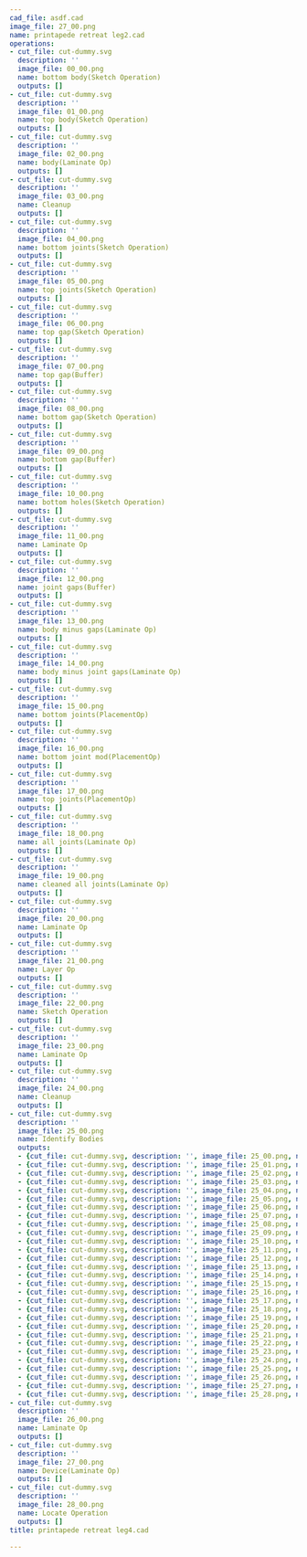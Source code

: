 ```yaml
---
cad_file: asdf.cad
image_file: 27_00.png
name: printapede retreat leg2.cad
operations:
- cut_file: cut-dummy.svg
  description: ''
  image_file: 00_00.png
  name: bottom body(Sketch Operation)
  outputs: []
- cut_file: cut-dummy.svg
  description: ''
  image_file: 01_00.png
  name: top body(Sketch Operation)
  outputs: []
- cut_file: cut-dummy.svg
  description: ''
  image_file: 02_00.png
  name: body(Laminate Op)
  outputs: []
- cut_file: cut-dummy.svg
  description: ''
  image_file: 03_00.png
  name: Cleanup
  outputs: []
- cut_file: cut-dummy.svg
  description: ''
  image_file: 04_00.png
  name: bottom joints(Sketch Operation)
  outputs: []
- cut_file: cut-dummy.svg
  description: ''
  image_file: 05_00.png
  name: top joints(Sketch Operation)
  outputs: []
- cut_file: cut-dummy.svg
  description: ''
  image_file: 06_00.png
  name: top gap(Sketch Operation)
  outputs: []
- cut_file: cut-dummy.svg
  description: ''
  image_file: 07_00.png
  name: top gap(Buffer)
  outputs: []
- cut_file: cut-dummy.svg
  description: ''
  image_file: 08_00.png
  name: bottom gap(Sketch Operation)
  outputs: []
- cut_file: cut-dummy.svg
  description: ''
  image_file: 09_00.png
  name: bottom gap(Buffer)
  outputs: []
- cut_file: cut-dummy.svg
  description: ''
  image_file: 10_00.png
  name: bottom holes(Sketch Operation)
  outputs: []
- cut_file: cut-dummy.svg
  description: ''
  image_file: 11_00.png
  name: Laminate Op
  outputs: []
- cut_file: cut-dummy.svg
  description: ''
  image_file: 12_00.png
  name: joint gaps(Buffer)
  outputs: []
- cut_file: cut-dummy.svg
  description: ''
  image_file: 13_00.png
  name: body minus gaps(Laminate Op)
  outputs: []
- cut_file: cut-dummy.svg
  description: ''
  image_file: 14_00.png
  name: body minus joint gaps(Laminate Op)
  outputs: []
- cut_file: cut-dummy.svg
  description: ''
  image_file: 15_00.png
  name: bottom joints(PlacementOp)
  outputs: []
- cut_file: cut-dummy.svg
  description: ''
  image_file: 16_00.png
  name: bottom joint mod(PlacementOp)
  outputs: []
- cut_file: cut-dummy.svg
  description: ''
  image_file: 17_00.png
  name: top joints(PlacementOp)
  outputs: []
- cut_file: cut-dummy.svg
  description: ''
  image_file: 18_00.png
  name: all joints(Laminate Op)
  outputs: []
- cut_file: cut-dummy.svg
  description: ''
  image_file: 19_00.png
  name: cleaned all joints(Laminate Op)
  outputs: []
- cut_file: cut-dummy.svg
  description: ''
  image_file: 20_00.png
  name: Laminate Op
  outputs: []
- cut_file: cut-dummy.svg
  description: ''
  image_file: 21_00.png
  name: Layer Op
  outputs: []
- cut_file: cut-dummy.svg
  description: ''
  image_file: 22_00.png
  name: Sketch Operation
  outputs: []
- cut_file: cut-dummy.svg
  description: ''
  image_file: 23_00.png
  name: Laminate Op
  outputs: []
- cut_file: cut-dummy.svg
  description: ''
  image_file: 24_00.png
  name: Cleanup
  outputs: []
- cut_file: cut-dummy.svg
  description: ''
  image_file: 25_00.png
  name: Identify Bodies
  outputs:
  - {cut_file: cut-dummy.svg, description: '', image_file: 25_00.png, name: Body 0}
  - {cut_file: cut-dummy.svg, description: '', image_file: 25_01.png, name: Body 1}
  - {cut_file: cut-dummy.svg, description: '', image_file: 25_02.png, name: Body 2}
  - {cut_file: cut-dummy.svg, description: '', image_file: 25_03.png, name: Body 3}
  - {cut_file: cut-dummy.svg, description: '', image_file: 25_04.png, name: Body 4}
  - {cut_file: cut-dummy.svg, description: '', image_file: 25_05.png, name: Body 5}
  - {cut_file: cut-dummy.svg, description: '', image_file: 25_06.png, name: Body 6}
  - {cut_file: cut-dummy.svg, description: '', image_file: 25_07.png, name: Body 7}
  - {cut_file: cut-dummy.svg, description: '', image_file: 25_08.png, name: Body 8}
  - {cut_file: cut-dummy.svg, description: '', image_file: 25_09.png, name: Body 9}
  - {cut_file: cut-dummy.svg, description: '', image_file: 25_10.png, name: Body 10}
  - {cut_file: cut-dummy.svg, description: '', image_file: 25_11.png, name: Body 11}
  - {cut_file: cut-dummy.svg, description: '', image_file: 25_12.png, name: Body 12}
  - {cut_file: cut-dummy.svg, description: '', image_file: 25_13.png, name: Body 13}
  - {cut_file: cut-dummy.svg, description: '', image_file: 25_14.png, name: Body 14}
  - {cut_file: cut-dummy.svg, description: '', image_file: 25_15.png, name: Body 15}
  - {cut_file: cut-dummy.svg, description: '', image_file: 25_16.png, name: Body 16}
  - {cut_file: cut-dummy.svg, description: '', image_file: 25_17.png, name: Body 17}
  - {cut_file: cut-dummy.svg, description: '', image_file: 25_18.png, name: Body 18}
  - {cut_file: cut-dummy.svg, description: '', image_file: 25_19.png, name: Body 19}
  - {cut_file: cut-dummy.svg, description: '', image_file: 25_20.png, name: Body 20}
  - {cut_file: cut-dummy.svg, description: '', image_file: 25_21.png, name: Body 21}
  - {cut_file: cut-dummy.svg, description: '', image_file: 25_22.png, name: Body 22}
  - {cut_file: cut-dummy.svg, description: '', image_file: 25_23.png, name: Body 23}
  - {cut_file: cut-dummy.svg, description: '', image_file: 25_24.png, name: Body 24}
  - {cut_file: cut-dummy.svg, description: '', image_file: 25_25.png, name: Body 25}
  - {cut_file: cut-dummy.svg, description: '', image_file: 25_26.png, name: Body 26}
  - {cut_file: cut-dummy.svg, description: '', image_file: 25_27.png, name: Body 27}
  - {cut_file: cut-dummy.svg, description: '', image_file: 25_28.png, name: Body 28}
- cut_file: cut-dummy.svg
  description: ''
  image_file: 26_00.png
  name: Laminate Op
  outputs: []
- cut_file: cut-dummy.svg
  description: ''
  image_file: 27_00.png
  name: Device(Laminate Op)
  outputs: []
- cut_file: cut-dummy.svg
  description: ''
  image_file: 28_00.png
  name: Locate Operation
  outputs: []
title: printapede retreat leg4.cad

---
```

